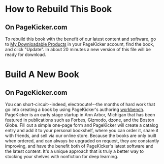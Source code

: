 
# How to Rebuild This Book


## On PageKicker.com
To rebuild this book with the benefit of our latest content and software, go to [My Downloadable Products](https://www.pagekicker.com/index.php/downloadable/customer/products) in your PageKicker account, find the book, and click "Update". In about 20 minutes a new version of this file will be ready for download.

# Build A New Book

## On PageKicker.com

You can short-circuit--indeed, electrocute!--the months of hard work that go into creating a book by using PageKicker's authoring [workbench](https://www.pagekicker.com/index.php/workbench). PageKicker is an early stage startup in Ann Arbor, Michigan that has been featured in publications such as Forbes, Gizmodo, dzone, and the Boston Globe.   Fill out a simple one-page form and PageKicker will create a catalog entry and add it to your personal bookshelf, where you can order it, share it with friends, and sell via our online store.  Because the books are only built when ordered, and can always be upgraded on request, they are constantly improving, and have the benefit both of PageKicker's latest software and the latest content.  It's a unique approach that is truly a better way to stocking your shelves with nonfiction for deep learning.  
